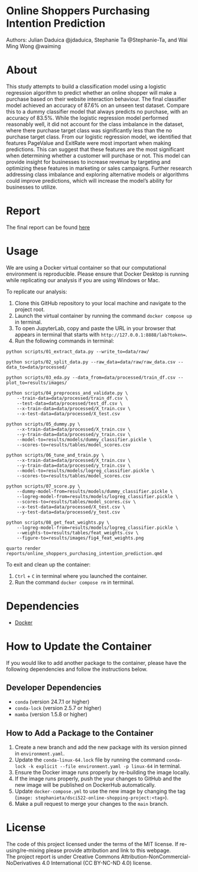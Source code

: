 # Online Shoppers Purchasing Intention Prediction
Authors: Julian Daduica @jdaduica, Stephanie Ta @Stephanie-Ta, and Wai Ming Wong @waiming


# About
This study attempts to build a classification model using a logistic regression algorithm to predict whether an online shopper will make a purchase based on their website interaction behaviour. The final classifier model achieved an accuracy of 87.6% on an unseen test dataset. Compare this to a dummy classifier model that always predicts no purchase, with an accuracy of 83.5%. While the logistic regression model performed reasonably well, it did not account for the class imbalance in the dataset, where there purchase target class was significantly less than the no purchase target class. From our logistic regression model, we identified that features PageValue and ExitRate were most important when making predictions. This can suggest that these features are the most significant when determining whether a customer will purchase or not. This model can provide insight for businesses to increase revenue by targeting and optimizing these features in marketing or sales campaigns. Further research addressing class imbalance and exploring alternative models or algorithms could improve predictions, which will increase the model’s ability for businesses to utilize. 

# Report
The final report can be found [here](https://ubc-mds.github.io/Online-Shoppers-Purchasing-Intention-Prediction/reports/online_shoppers_purchasing_intention_prediction.html)

# Usage
We are using a Docker virtual container so that our computational environment is reproducible. Please ensure that Docker Desktop is running while replicating our analysis if you are using Windows or Mac.

To replicate our analysis:
1. Clone this GitHub repository to your local machine and navigate to the project root.
2. Launch the virtual container by running the command `docker compose up` in terminal.
3. To open JupyterLab, copy and paste the URL in your browser that appears in terminal that starts with `http://127.0.0.1:8888/lab?token=`.
4. Run the following commands in terminal:
```
python scripts/01_extract_data.py --write_to=data/raw/

python scripts/02_split_data.py --raw_data=data/raw/raw_data.csv --data_to=data/processed/

python scripts/03_eda.py --data_from=data/processed/train_df.csv --plot_to=results/images/

python scripts/04_preprocess_and_validate.py \
    --train-data=data/processed/train_df.csv \
    --test-data=data/processed/test_df.csv \
    --x-train-data=data/processed/X_train.csv \
    --x-test-data=data/processed/X_test.csv

python scripts/05_dummy.py \
    --x-train-data=data/processed/X_train.csv \
    --y-train-data=data/processed/y_train.csv \
    --model-to=results/models/dummy_classifier.pickle \
    --scores-to=results/tables/model_scores.csv

python scripts/06_tune_and_train.py \
    --x-train-data=data/processed/X_train.csv \
    --y-train-data=data/processed/y_train.csv \
    --model-to=results/models/logreg_classifier.pickle \
    --scores-to=results/tables/model_scores.csv

python scripts/07_score.py \
    --dummy-model-from=results/models/dummy_classifier.pickle \
    --logreg-model-from=results/models/logreg_classifier.pickle \
    --scores-to=results/tables/model_scores.csv \
    --x-test-data=data/processed/X_test.csv \
    --y-test-data=data/processed/y_test.csv

python scripts/08_get_feat_weights.py \
    --logreg-model-from=results/models/logreg_classifier.pickle \
    --weights-to=results/tables/feat_weights.csv \
    --figure-to=results/images/fig4_feat_weights.png

quarto render reports/online_shoppers_purchasing_intention_prediction.qmd
```

To exit and clean up the container:
1. `Ctrl` + `C` in terminal where you launched the container.
2. Run the command `docker compose rm` in terminal.

# Dependencies
- [Docker](https://www.docker.com/)

# How to Update the Container
If you would like to add another package to the container,
please have the following dependencies and follow the instructions below.

## Developer Dependencies
- `conda` (version 24.7.1 or higher)
- `conda-lock` (version 2.5.7 or higher)
- `mamba` (version 1.5.8 or higher)

## How to Add a Package to the Container
1. Create a new branch and add the new package with its version pinned in `environment.yaml`.
2. Update the `conda-linux-64.lock` file by running the command `conda-lock -k explicit --file environment.yaml -p linux-64` in terminal.
3. Ensure the Docker image runs properly by re-building the image locally.
4. If the image runs properly, push the your changes to GitHub and the new image will be published on DockerHub automatically.
5. Update `docker-compose.yml` to use the new image by changing the tag (`image: stephanieta/dsci522-online-shopping-project:<tag>`).
6. Make a pull request to merge your changes to the `main` branch.

# License
The code of this project licensed under the terms of the MIT license. If re-using/re-mixing please provide attribution and link to this webpage.  
The project report is under Creative Commons Attribution-NonCommercial-NoDerivatives 4.0 International (CC BY-NC-ND 4.0) license.
